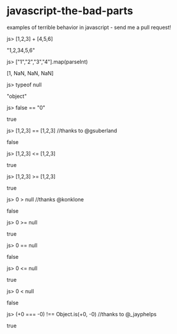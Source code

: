 javascript-the-bad-parts
========================

examples of terrible behavior in javascript - send me a pull request!

js> [1,2,3] + [4,5,6]

"1,2,34,5,6"

js> ["1","2","3","4"].map(parseInt)

[1, NaN, NaN, NaN]

js> typeof null

"object"

js> false == "0"

true

js> [1,2,3] == [1,2,3] //thanks to @gsuberland

false

js> [1,2,3] <= [1,2,3] 

true

js> [1,2,3] >= [1,2,3] 

true

js>  0 > null  //thanks @konklone  

false 

js>  0 >= null 

true 

js>  0 == null 

false 

js>  0 <= null

true 

js>  0 < null

false

js> (+0 === -0) !== Object.is(+0, -0)     //thanks to @_jayphelps 

true
